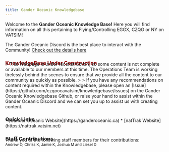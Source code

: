 ```yaml
---
title: Gander Oceanic Knowledgebase
---
```


Welcome to the **Gander Oceanic Knowledge Base!** Here you will find information on all this pertaining to Flying/Controlling EGGX, CZQO or NY on VATSIM!

The Gander Oceanic Discord is the best place to interact with the Community! [Check out the details here](/additional-resources/myczqo/#discord-server)

<h3 style="color: darkred; margin-bottom: -15px;"><b>KnowledgeBase Under Construction</b></h3>
> This Webpage is under reconstruction, so some content is not complete or available to our members at this time. The Operations Team is working tirelessly behind the scenes to ensure that we provide all the content to our community as quickly as possible.
> 
> If you have any recommendations on content required within the Knowledgebase, please open an [Issue](https://github.com/czqoocavatsim/knowledgebase/issues) on the Gander Oceanic Knowledgebase Github, or raise your hand to assist within the Gander Oceanic Discord and we can set you up to assist us with creating content.

<h3 style="margin-bottom: -15px;"><b>Quick Links</b></h3>
* [Gander Oceanic Website](https://ganderoceanic.ca)
* [natTrak Website](https://nattrak.vatsim.net)


<h3 style="margin-bottom: -15px;"><b>Staff Contributions</b></h3>
Thank you to the following staff members for their contributions:<br>
<small>
Andrew O, Chriss K, Jamie K, Joshua M and Liesel D
</small>